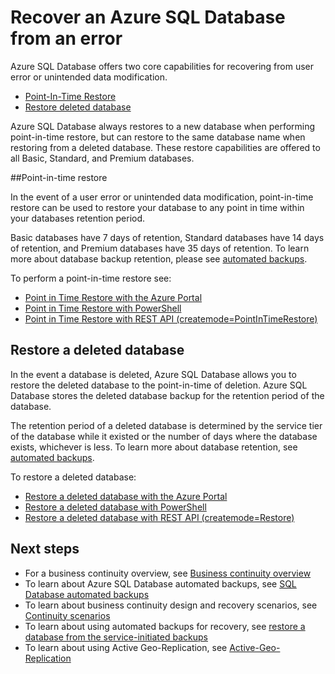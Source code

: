 <properties 
   pageTitle="SQL Database User Error Recovery | Microsoft Azure" 
   description="Learn how to recover from user error, accidental data corruption, or a deleted database using the Point-in-time Restore (PITR) feature of Azure SQL Database." 
   services="sql-database" 
   documentationCenter="" 
   authors="carlrabeler" 
   manager="jhubbard" 
   editor="monicar"/>

<tags
   ms.service="sql-database"
   ms.devlang="NA"
   ms.topic="article"
   ms.tgt_pltfrm="NA"
   ms.workload="data-management" 
   ms.date="06/16/2016"
   ms.author="carlrab"/>

# Recover an Azure SQL Database from an error

Azure SQL Database offers two core capabilities for recovering from user error or unintended data modification.

- [Point-In-Time Restore](sql-database-recovery-using-backups.md#point-in-time-restore)  
- [Restore deleted database](sql-database-recovery-using-backups.md#deleted-database-restore)

Azure SQL Database always restores to a new database when performing point-in-time restore, but can restore to the same database name when restoring from a deleted database. These restore capabilities are offered to all Basic, Standard, and Premium databases.

##Point-in-time restore

In the event of a user error or unintended data modification, point-in-time restore can be used to restore your database to any point in time within your databases retention period. 

Basic databases have 7 days of retention, Standard databases have 14 days of retention, and Premium databases have 35 days of retention. To learn more about database backup retention, please see [automated backups](sql-database-automated-backups.md).

To perform a point-in-time restore see:

- [Point in Time Restore with the Azure Portal](sql-database-point-in-time-restore-portal.md)
- [Point in Time Restore with PowerShell](sql-database-point-in-time-restore-powershell.md)
- [Point in Time Restore with REST API (createmode=PointInTimeRestore)](https://msdn.microsoft.com/library/azure/mt163685.aspx) 


## Restore a deleted database

In the event a database is deleted, Azure SQL Database allows you to restore the deleted database to the point-in-time of deletion. Azure SQL Database stores the deleted database backup for the retention period of the database.

The retention period of a deleted database is determined by the service tier of the database while it existed or the number of days where the database exists, whichever is less. To learn more about database retention, see [automated backups](sql-database-automated-backups.md).

To restore a deleted database:

- [Restore a deleted database with the Azure Portal](sql-database-restore-deleted-database-portal.md)
- [Restore a deleted database with PowerShell](sql-database-restore-deleted-database-powershell.md)
- [Restore a deleted database with REST API (createmode=Restore)](https://msdn.microsoft.com/library/azure/mt163685.aspx)


## Next steps

- For a business continuity overview, see [Business continuity overview](sql-database-business-continuity.md)
- To learn about Azure SQL Database automated backups, see [SQL Database automated backups](sql-database-automated-backups.md)
- To learn about business continuity design and recovery scenarios, see [Continuity scenarios](sql-database-business-continuity-scenarios.md)
- To learn about using automated backups for recovery, see [restore a database from the service-initiated backups](sql-database-recovery-using-backups.md)
- To learn about using Active Geo-Replication, see [Active-Geo-Replication](sql-database-geo-replication-overview.md)
